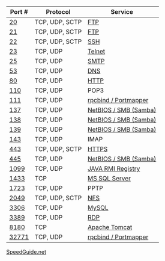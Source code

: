 | Port # | Protocol       | Service |
|--------|----------------|---------|
|     [20](https://www.speedguide.net/port.php?port=20) | TCP, UDP, SCTP | [FTP](../Services/FTP/README.md) |
|     [21](https://www.speedguide.net/port.php?port=21) | TCP, UDP, SCTP | [FTP](../Services/FTP/README.md) |
|     [22](https://www.speedguide.net/port.php?port=22) | TCP, UDP, SCTP | [SSH](../Services/SSH/README.md) |
|     [23](https://www.speedguide.net/port.php?port=23) | TCP, UDP       | [Telnet](../Services/Telnet/README.md) |
|     [25](https://www.speedguide.net/port.php?port=25) | TCP, UDP       | [SMTP](../Services/SMTP/README.md) |
|     [53](https://www.speedguide.net/port.php?port=53) | TCP, UDP       | [DNS](../Services/DNS/README.md) |
|     [80](https://www.speedguide.net/port.php?port=80) | TCP, UDP       | [HTTP](../Services/HTTP_HTTPS/README.md) |
|    [110](https://www.speedguide.net/port.php?port=110) | TCP, UDP       | POP3 |
|    [111](https://www.speedguide.net/port.php?port=111) | TCP, UDP       | [rpcbind / Portmapper](../Services/rpcbind_PortMapper/README.md) |
|    [137](https://www.speedguide.net/port.php?port=137) | TCP, UDP       | [NetBIOS / SMB (Samba)](../Services/NetBIOS_SMB_Samba/README.md) |
|    [138](https://www.speedguide.net/port.php?port=138) | TCP, UDP       | [NetBIOS / SMB (Samba)](../Services/NetBIOS_SMB_Samba/README.md) |
|    [139](https://www.speedguide.net/port.php?port=139) | TCP, UDP       | [NetBIOS / SMB (Samba)](../Services/NetBIOS_SMB_Samba/README.md) |
|    [143](https://www.speedguide.net/port.php?port=143) | TCP, UDP       | IMAP |
|    [443](https://www.speedguide.net/port.php?port=443) | TCP, UDP, SCTP | [HTTPS](../Services/HTTP_HTTPS/README.md) |
|    [445](https://www.speedguide.net/port.php?port=445) | TCP, UDP       | [NetBIOS / SMB (Samba)](../Services/NetBIOS_SMB_Samba/README.md) |
|   [1099](https://www.speedguide.net/port.php?port=1099) | TCP, UDP       | [JAVA RMI Registry](../Services/JAVA_RMI_Registry/README.md) |
|   [1433](https://www.speedguide.net/port.php?port=1433) | TCP            | [MS SQL Server](../Services/MSSQL/README.md) |
|   [1723](https://www.speedguide.net/port.php?port=1723) | TCP, UDP       | PPTP |
|   [2049](https://www.speedguide.net/port.php?port=2049) | TCP, UDP, SCTP | [NFS](../Services/NFS/README.md) |
|   [3306](https://www.speedguide.net/port.php?port=3306) | TCP, UDP       | [MySQL](../Services/MySQL/README.md) |
|   [3389](https://www.speedguide.net/port.php?port=3389) | TCP, UDP       | [RDP](../Services/RDP/README.md) |
|   [8180](https://www.speedguide.net/port.php?port=8180) | TCP            | [Apache Tomcat](../Services/Apache_Tomcat/README.md) |
|  [32771](https://www.speedguide.net/port.php?port=32771) | TCP, UDP       | [rpcbind / Portmapper](../Services/rpcbind_PortMapper/README.md) |

[SpeedGuide.net](https://www.speedguide.net/port.php)
